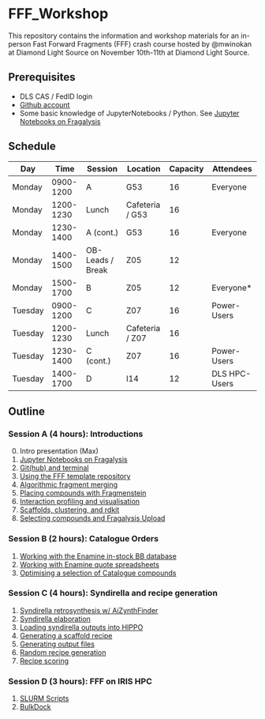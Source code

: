 # FFF_Workshop

This repository contains the information and workshop materials for an in-person Fast Forward Fragments (FFF) crash course hosted by @mwinokan at Diamond Light Source on November 10th-11th at Diamond Light Source.

## Prerequisites

- DLS CAS / FedID login
- [Github account](https:/github.com/signup)
- Some basic knowledge of JupyterNotebooks / Python. See [Jupyter Notebooks on Fragalysis](A1_NOTEBOOKS.md)

## Schedule


|     Day |   Time    |     Session      |    Location     | Capacity | Attendees |
|---------|-----------|------------------|-----------------|----------|-----------|
| Monday  | 0900-1200 | A                | G53             |       16 | Everyone |
| Monday  | 1200-1230 | Lunch            | Cafeteria / G53 |       16 |  |
| Monday  | 1230-1400 | A (cont.)        | G53             |       16 | Everyone |
| Monday  | 1400-1500 | OB-Leads / Break | Z05             |       12 |  |
| Monday  | 1500-1700 | B                | Z05             |       12 | Everyone* |
| Tuesday | 0900-1200 | C                | Z07             |       16 | Power-Users |
| Tuesday | 1200-1230 | Lunch            | Cafeteria / Z07 |       16 |  |
| Tuesday | 1230-1400 | C (cont.)        | Z07             |       16 | Power-Users |
| Tuesday | 1400-1700 | D                | I14             |       12 | DLS HPC-Users |

## Outline

### Session A (4 hours): Introductions

0. Intro presentation (Max)
1. [Jupyter Notebooks on Fragalysis](A1_NOTEBOOKS.md)
2. [Git(hub) and terminal](A2_GIT_AND_TERMINAL.md)
3. [Using the FFF template repository](A3_FFF_TEMPLATE.md)
4. [Algorithmic fragment merging](A4_MERGING.md)
5. [Placing compounds with Fragmenstein](A5_PLACEMENT.md)
6. [Interaction profiling and visualisation](A6_INTERACTIONS.md)
7. [Scaffolds, clustering, and rdkit](A7_CHEMINFORMATICS.md)
8. [Selecting compounds and Fragalysis Upload](A8_SELECTIONS.md)

### Session B (2 hours): Catalogue Orders

1. [Working with the Enamine in-stock BB database](B1_BB_QUOTE.md)
2. [Working with Enamine quote spreadsheets](B2_REAL_QUOTE.md)
3. [Optimising a selection of Catalogue compounds](B3_CATALOGUE_SELECT.md)

### Session C (4 hours): Syndirella and recipe generation

1. [Syndirella retrosynthesis w/ AiZynthFinder](C1_RETROSYNTHESIS.md)
2. [Syndirella elaboration](C2_ELABORATIONS.md)
3. [Loading syndirella outputs into HIPPO](C3_LOAD_SYNDIRELLA.md)
4. [Generating a scaffold recipe](C4_SCAFFOLD_RECIPE.md)
5. [Generating output files](C5_RECIPE_OUTPUTS.md)
6. [Random recipe generation](C6_RGEN.md)
7. [Recipe scoring](C7_SCORING.md)

### Session D (3 hours): FFF on IRIS HPC

1. [SLURM Scripts](D1_SLURM.md)
2. [BulkDock](D2_BULKDOCK.md)
